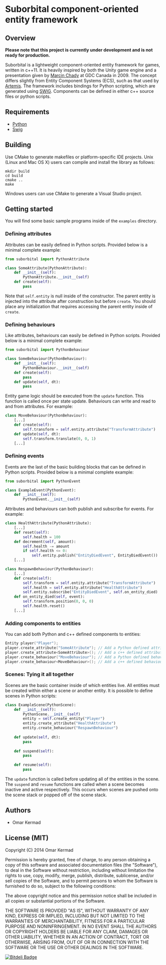# Suborbital component-oriented entity framework

## Overview

**Please note that this project is currently under development and is not ready for production.**

Suborbital is a lightweight component-oriented entity framework for games, written in c++11. It is heavily inspired by both the Unity game engine and a presentation given by [Marcin Chady][1] at GDC Canada in 2009. The concept differs slightly from Entity Component Systems (ECS), such as that used by [Artemis][2]. The framework includes bindings for Python scripting, which are generated using [SWIG][3]. Components can be defined in either c++ source files or python scripts.

[1]: www.gdcvault.com/play/1911/
[2]: http://gamadu.com/artemis/index.html
[3]: http://www.swig.org/

## Requirements

 * [Python](https://www.python.org/)
 * [Swig](http://www.swig.org/) 

## Building

Use CMake to generate makefiles or platform-specific IDE projects. Unix (Linux and Mac OS X) users can compile and install the library as follows:

```
mkdir build
cd build
cmake ..
make
```

Windows users can use CMake to generate a Visual Studio project.

## Getting started

You will find some basic sample programs inside of the `examples` directory.

### Defining attributes

Attributes can be easily defined in Python scripts. Provided below is a minimal complete example:

```python
from suborbital import PythonAttribute

class SomeAttribute(PythonAttribute):
    def __init__(self):
        PythonAttribute.__init__(self)
    def create(self):
        pass
```

Note that `self.entity` is null inside of the constructor. The parent entity is injected into the attribute after construction but before `create`. You should place any initialization that requires accessing the parent entity inside of `create`. 

### Defining behaviours

Like attributes, behaviours can easily be defined in Python scripts. Provided below is a minimal complete example:

```python
from suborbital import PythonBehaviour

class SomeBehaviour(PythonBehaviour):
    def __init__(self):
        PythonBehaviour.__init__(self)
    def create(self):
        pass
    def update(self, dt):
        pass
```

Entity game logic should be executed from the `update` function. This function is called once per state update. Behaviours can write and read to and from attributes. For example:

```python
class MoveBehaviour(PythonBehaviour):
    [...]
    def create(self):
        self.transform = self.entity.attribute("TransformAttribute")
    def update(self, dt):
        self.transform.translate(0, 0, 1)
    [...]
```

### Defining events

Events are the last of the basic building blocks that can be defined in Python scripts. Provided below is a minimal complete example:

```python
from suborbital import PythonEvent

class ExampleEvent(PythonEvent):
    def __init__(self):
        PythonEvent.__init__(self)

```

Attributes and behaviours can both publish and subscribe for events. For example:

```python
class HealthAttribute(PythonAttribute):
    [...]
    def reset(self):
        self.health = 100
    def decrement(self, amount):
        self.health -= amount
        if self.health <= 0:
            self.entity.publish("EntityDiedEvent", EntityDiedEvent())
    [...]

class RespawnBehaviour(PythonBehaviour):
    [...]
    def create(self):
        self.transform = self.entity.attribute("TransformAttribute")
        self.health = self.entity.attribute("HealthAttribute")
        self.entity.subscribe("EntityDiedEvent", self.on_entity_died)
    def on_entity_died(self, event):
        self.transform.position(0, 0, 0)
        self.health.reset()
    [...]
```

### Adding components to entities

You can add both Python and c++ defined components to entities:

```cpp
Entity player("Player");
player.create_attribute("SomeAttribute"); // Add a Python defined attribute
player.create_attribute<SomeAttribute>(); // Add a c++ defined attribute
player.create_behaviour("MoveBehaviour"); // Add a Python defined behaviour
player.create_behaviour<MoveBehaviour>(); // Add a c++ defined behaviour
```

### Scenes: Tying it all together

Scenes are the basic container inside of which entities live. All entities must be created within either a scene or another entity. It is possible to define scenes in Python scripts:

```python
class ExampleScene(PythonScene):
    def __init__(self):
        PythonScene.__init__(self)
        entity = self.create_entity("Player")
        entity.create_attribute("HealthAttribute")
        entity.create_behaviour("RespawnBehaviour")
        
    def update(self, dt):
        pass
        
    def suspend(self):
        pass
        
    def resume(self):
        pass
```

The `update` function is called before updating all of the entities in the scene. The `suspend` and `resume` functions are called when a scene becomes inactive and active respectively. This occurs when scenes are pushed onto the scene stack or popped off of the scene stack.

## Authors

 * Omar Kermad

## License (MIT)

Copyright (C) 2014
Omar Kermad

Permission is hereby granted, free of charge, to any person obtaining a copy of this software and associated documentation files (the "Software"), to deal in the Software without restriction, including without limitation the rights to use, copy, modify, merge, publish, distribute, sublicense, and/or sell copies of the Software, and to permit persons to whom the Software is furnished to do so, subject to the following conditions:

The above copyright notice and this permission notice shall be included in all copies or substantial portions of the Software.

THE SOFTWARE IS PROVIDED "AS IS", WITHOUT WARRANTY OF ANY KIND, EXPRESS OR IMPLIED, INCLUDING BUT NOT LIMITED TO THE WARRANTIES OF MERCHANTABILITY, FITNESS FOR A PARTICULAR PURPOSE AND NONINFRINGEMENT. IN NO EVENT SHALL THE AUTHORS OR COPYRIGHT HOLDERS BE LIABLE FOR ANY CLAIM, DAMAGES OR OTHER LIABILITY, WHETHER IN AN ACTION OF CONTRACT, TORT OR OTHERWISE, ARISING FROM, OUT OF OR IN CONNECTION WITH THE SOFTWARE OR THE USE OR OTHER DEALINGS IN THE SOFTWARE.

[![Bitdeli Badge](https://d2weczhvl823v0.cloudfront.net/kermado/suborbital/trend.png)](https://bitdeli.com/free "Bitdeli Badge")


